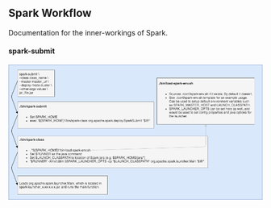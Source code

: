 ## Spark Workflow

Documentation for the inner-workings of Spark.

#### spark-submit

![](readme_figures/spark_submit_flow.png)